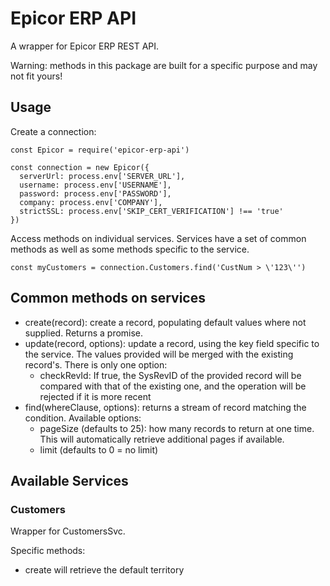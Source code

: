 # Epicor ERP API

A wrapper for Epicor ERP REST API.

Warning: methods in this package are built for a specific purpose and may not fit yours!

## Usage

Create a connection:

```
const Epicor = require('epicor-erp-api')

const connection = new Epicor({
  serverUrl: process.env['SERVER_URL'],
  username: process.env['USERNAME'],
  password: process.env['PASSWORD'],
  company: process.env['COMPANY'],
  strictSSL: process.env['SKIP_CERT_VERIFICATION'] !== 'true'
})
```

Access methods on individual services.  Services have a set of common methods as well as some methods specific to the service.

```
const myCustomers = connection.Customers.find('CustNum > \'123\'')
```

## Common methods on services

 * create(record): create a record, populating default values where not supplied.  Returns a promise.
 * update(record, options): update a record, using the key field specific to the service.  The values provided will be merged with the existing record's.  There is only one option:
    - checkRevId: If true, the SysRevID of the provided record will be compared with that of the existing one, and the operation will be rejected if it is more recent
 * find(whereClause, options): returns a stream of record matching the condition.  Available options:
    - pageSize (defaults to 25): how many records to return at one time.  This will automatically retrieve additional pages if available.
    - limit (defaults to 0 = no limit)

## Available Services

### Customers

Wrapper for CustomersSvc.

Specific methods:

 * create will retrieve the default territory
